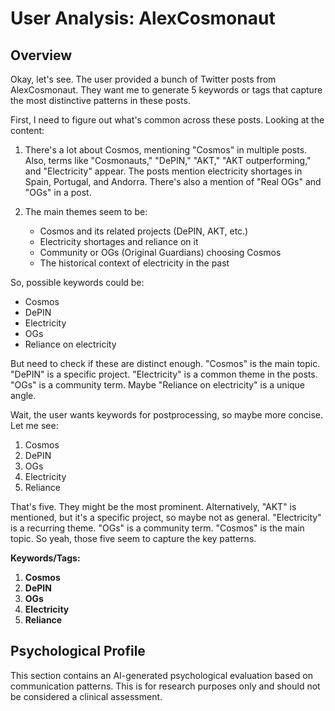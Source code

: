 # User Analysis: AlexCosmonaut

## Overview

<think>
Okay, let's see. The user provided a bunch of Twitter posts from AlexCosmonaut. They want me to generate 5 keywords or tags that capture the most distinctive patterns in these posts.

First, I need to figure out what's common across these posts. Looking at the content:

1. There's a lot about Cosmos, mentioning "Cosmos" in multiple posts. Also, terms like "Cosmonauts," "DePIN," "AKT," "AKT outperforming," and "Electricity" appear. The posts mention electricity shortages in Spain, Portugal, and Andorra. There's also a mention of "Real OGs" and "OGs" in a post.

2. The main themes seem to be:
   - Cosmos and its related projects (DePIN, AKT, etc.)
   - Electricity shortages and reliance on it
   - Community or OGs (Original Guardians) choosing Cosmos
   - The historical context of electricity in the past

So, possible keywords could be:
- Cosmos
- DePIN
- Electricity
- OGs
- Reliance on electricity

But need to check if these are distinct enough. "Cosmos" is the main topic. "DePIN" is a specific project. "Electricity" is a common theme in the posts. "OGs" is a community term. Maybe "Reliance on electricity" is a unique angle. 

Wait, the user wants keywords for postprocessing, so maybe more concise. Let me see:

1. Cosmos
2. DePIN
3. OGs
4. Electricity
5. Reliance

That's five. They might be the most prominent. Alternatively, "AKT" is mentioned, but it's a specific project, so maybe not as general. "Electricity" is a recurring theme. "OGs" is a community term. "Cosmos" is the main topic. So yeah, those five seem to capture the key patterns.
</think>

**Keywords/Tags:**  
1. **Cosmos**  
2. **DePIN**  
3. **OGs**  
4. **Electricity**  
5. **Reliance**

## Psychological Profile

This section contains an AI-generated psychological evaluation based on communication patterns. This is for research purposes only and should not be considered a clinical assessment.